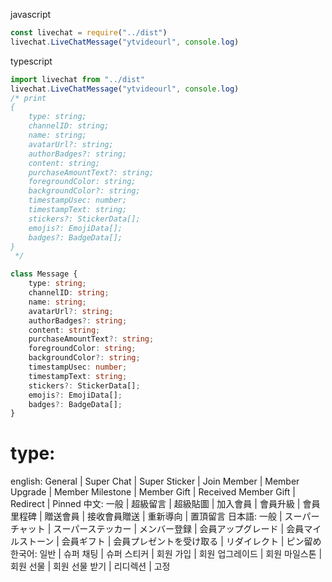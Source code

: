 javascript
```js
const livechat = require("../dist")
livechat.LiveChatMessage("ytvideourl", console.log)
```

typescript
```ts
import livechat from "../dist"
livechat.LiveChatMessage("ytvideourl", console.log)
/* print
{
    type: string;
    channelID: string;
    name: string;
    avatarUrl?: string;
    authorBadges?: string;
    content: string;
    purchaseAmountText?: string;
    foregroundColor: string;
    backgroundColor?: string;
    timestampUsec: number;
    timestampText: string;
    stickers?: StickerData[];
    emojis?: EmojiData[];
    badges?: BadgeData[];
}
 */
```
```ts
class Message {
    type: string;
    channelID: string;
    name: string;
    avatarUrl?: string;
    authorBadges?: string;
    content: string;
    purchaseAmountText?: string;
    foregroundColor: string;
    backgroundColor?: string;
    timestampUsec: number;
    timestampText: string;
    stickers?: StickerData[];
    emojis?: EmojiData[];
    badges?: BadgeData[];
}
```
# type:
english: General | Super Chat | Super Sticker | Join Member | Member Upgrade | Member Milestone | Member Gift | Received Member Gift | Redirect | Pinned
中文: 一般 | 超級留言 | 超級貼圖 | 加入會員 | 會員升級 | 會員里程碑 | 贈送會員 | 接收會員贈送 | 重新導向 | 置頂留言
日本語: 一般 | スーパーチャット | スーパーステッカー | メンバー登録 | 会員アップグレード | 会員マイルストーン | 会員ギフト | 会員プレゼントを受け取る | リダイレクト | ピン留め
한국어: 일반 | 슈퍼 채팅 | 슈퍼 스티커 | 회원 가입 | 회원 업그레이드 | 회원 마일스톤 | 회원 선물 | 회원 선물 받기 | 리디렉션 | 고정